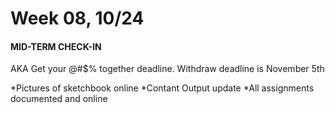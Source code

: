 # Week 08, 10/24

#### MID-TERM CHECK-IN

AKA Get your @#$% together deadline.
Withdraw deadline is November 5th 

*Pictures of sketchbook online
*Contant Output update
*All assignments documented and online 
